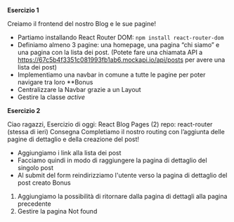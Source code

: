 **Esercizio 1**

Creiamo il frontend del nostro Blog e le sue pagine!
- Partiamo installando React Router DOM: `npm install react-router-dom`
- Definiamo almeno 3 pagine: una homepage, una pagina “chi siamo” e una pagina con la lista dei post. (Potete fare una chiamata API a https://67c5b4f3351c081993fb1ab6.mockapi.io/api/posts per avere una lista dei post)
- Implementiamo una navbar in comune a tutte le pagine per poter navigare tra loro
**Bonus
- Centralizzare la Navbar grazie a un Layout
- Gestire la classe *active*

**Esercizio 2**

Ciao ragazzi,
Esercizio di oggi: React Blog Pages (2)
repo: react-router  (stessa di ieri)
Consegna
Completiamo il nostro routing con l’aggiunta delle pagine di dettaglio e della creazione del post!
- Aggiungiamo i link alla lista dei post
- Facciamo quindi in modo di raggiungere la pagina di dettaglio del singolo post
- Al submit del form reindirizziamo l'utente verso la pagina di dettaglio del post creato
Bonus
1. Aggiungiamo la possibilità di ritornare dalla pagina di dettagli alla pagina precedente
2. Gestire la pagina Not found